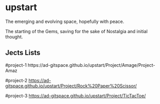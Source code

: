 # upstart
The emerging and evolving space, hopefully with peace.

The starting of the Gems, saving for the sake of Nostalgia and initial thought.

<h2> Jects Lists </h2>
#project-1 https://ad-gitspace.github.io/upstart/Project/Amage/Project-Amaz

#project-2 https://ad-gitspace.github.io/upstart/Project/Rock%20Paper%20Scissor/

#project-3 https://ad-gitspace.github.io/upstart/Project/TicTacToe/
